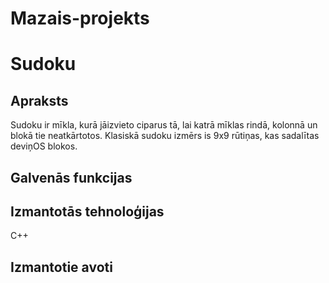 # Mazais-projekts

# Sudoku

## Apraksts
Sudoku ir mīkla, kurā jāizvieto ciparus tā, lai katrā mīklas rindā, kolonnā un blokā tie neatkārtotos.
Klasiskā sudoku izmērs is 9x9 rūtiņas, kas sadalītas deviņOS blokos.

## Galvenās funkcijas
	
## Izmantotās tehnoloģijas
C++
	
## Izmantotie avoti

